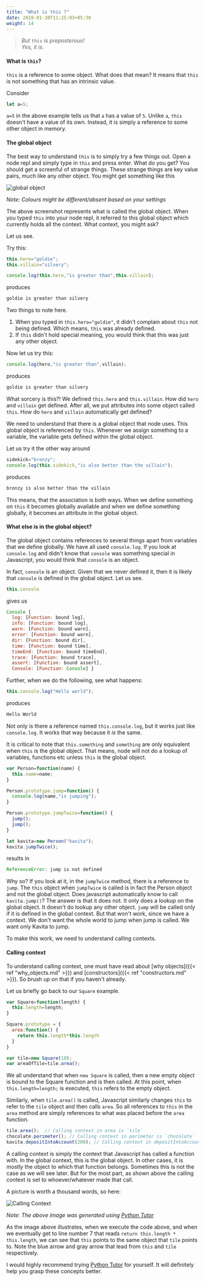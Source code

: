 ```yaml
---
title: "What is this ?"
date: 2018-01-30T11:25:03+05:30
weight: 14
---
```


> _But `this` is preposterous!<br/>Yes, it is._

#### What is `this`?

`this` is a reference to some object. What does that mean? It means that `this` is not something that has an intrinsic value.

Consider
``` javascript
let a=5;
```

`a=5` in the above example tells us that `a` has a value of `5`. Unlike `a`, `this` doesn't have a value of its own. Instead, it is simply a reference to some other object in memory.

#### The global object

The best way to understand `this` is to simply try a few things out. Open a node repl and simply type in `this` and press enter. What do you get? You should get a screenful of strange things. These strange things are key value pairs, much like any other object. You might get something like this

![global object](/images/global_object.png)

_Note: Colours might be different/absent based on your settings_

The above screenshot represents what is called the global object. When you typed `this` into your node repl, it referred to this global object which currently holds all the context. What context, you might ask?

Let us see.

Try this:
``` javascript
this.hero="goldie";
this.villain="silvery";

console.log(this.hero,"is greater than",this.villain);
```

produces

``` javascript
goldie is greater than silvery
```

Two things to note here.

1. When you typed in `this.hero="goldie"`, it didn't complain about `this` not being defined. Which means, `this` was already defined.
1. If `this` didn't hold special meaning, you would think that this was just any other object.

Now let us try this:
``` javascript
console.log(hero,"is greater than",villain);
```

produces

``` javascript
goldie is greater than silvery
```

What sorcery is this?! We defined `this.hero` and `this.villain`. How did `hero` and `villain` get defined. After all, we put attributes into some object called `this`. How do `hero` and `villain` automatically get defined?

We need to understand that there is a global object that node uses. This global object is referenced by `this`. Whenever we assign something to a variable, the variable gets defined within the global object.

Let us try it the other way around

``` javascript
sidekick="bronzy";
console.log(this.sidekick,"is also better than the villain");
```

produces

``` javascript
bronzy is also better than the villain
```

This means, that the association is both ways. When we define something on `this` it becomes globally available and when we define something globally, it becomes an attribute in the global object.

#### What else is in the global object?

The global object contains references to several things apart from variables that we define globally. We have all used `console.log`. If you look at `console.log` and didn't know that `console` was something special in Javascript, you would think that `console` is an object.

In fact, `console` is an object. Given that we never defined it, then it is likely that `console` is defined in the global object. Let us see.

``` javascript
this.console
```
gives us

``` javascript
Console {
  log: [Function: bound log],
  info: [Function: bound log],
  warn: [Function: bound warn],
  error: [Function: bound warn],
  dir: [Function: bound dir],
  time: [Function: bound time],
  timeEnd: [Function: bound timeEnd],
  trace: [Function: bound trace],
  assert: [Function: bound assert],
  Console: [Function: Console] }
```

Further, when we do the following, see what happens:

``` javascript
this.console.log("Hello world");
```

produces

``` javascript
Hello World
```

Not only is there a reference named `this.console.log`, but it works just like `console.log`. It works that way because it *is* the same.

It is critical to note that `this.something` and `something` are only equivalent when `this` is the global object. That means, node will not do a lookup of variables, functions etc unless `this` is the global object.

``` javascript
var Person=function(name) {
  this.name=name;
}

Person.prototype.jump=function() {
  console.log(name,"is jumping");
}

Person.prototype.jumpTwice=function() {
  jump();
  jump();
}

let kavita=new Person("kavita");
kavita.jumpTwice();
```

results in

``` javascript
ReferenceError: jump is not defined
```

Why so? If you look at it, in the `jumpTwice` method, there is a reference to `jump`. The `this` object when `jumpTwice` is called is in fact the Person object and not the global object. Does javascript automatically know to call `kavita.jump()`? The answer is that it does not. It only does a lookup on the global object. It doesn't do lookup any other object. `jump` will be called only if it is defined in the global context. But that won't work, since we have a context. We don't want the whole world to jump when jump is called. We want only Kavita to jump.

To make this work, we need to understand calling contexts.


#### Calling context

To understand calling context, one must have read about [why objects]({{< ref "why_objects.md" >}}) and [constructors]({{< ref "constructors.md" >}}). So brush up on that if you haven't already.

Let us briefly go back to our `Square` example.

``` javascript
var Square=function(length) {
  this.length=length;
}

Square.prototype = {
  area:function() {
    return this.length*this.length
  }
}

var tile=new Square(10);
var areaOfTile=tile.area();
```

We all understand that when `new Square` is called, then a new empty object is bound to the Square function and is then called. At this point, when `this.length=length;` is executed, `this` refers to the empty object.

Similarly, when `tile.area()` is called, Javascript similarly changes `this` to refer to the `tile` object and then calls `area`. So all references to `this` in the `area` method are simply references to what was placed before the `area` function.

``` javascript
tile.area();  // Calling context in area is `tile`
chocolate.perimeter(); // Calling context in perimeter is `chocolate`
kavita.depositIntoAccount(200); // Calling context in depositIntoAccount is `kavita`
```

A calling context is simply the context that Javascript has called a function with. In the global context, this is the global object. In other cases, it is mostly the object to which that function belongs. Sometimes this is not the case as we will see later. But for the most part, as shown above the calling context is set to whoever/whatever made that call.

A picture is worth a thousand words, so here:

![Calling Context](/images/calling_context.png)

_Note: The above image was generated using [Python Tutor](http://www.pythontutor.com/live.html#mode=edit)_

As the image above illustrates, when we execute the code above, and when we eventually get to line number 7 that reads `return this.length * this.length`, we can see that `this` points to the same object that `tile` points to. Note the blue arrow and gray arrow that lead from `this` and `tile` respectively.

I would highly recommend trying [Python Tutor](http://www.pythontutor.com/live.html#mode=edit) for yourself. It will definitely help you grasp these concepts better.